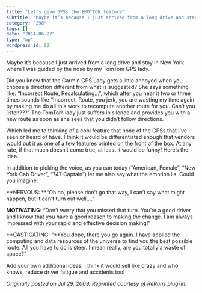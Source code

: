 ```yaml
---
title: "Let’s give GPSs the EMOTION feature"
subtitle: "Maybe it’s because I just arrived from a long drive and stay in New York where I was guided by the n..."
category: "298"
tags: []
date: "2014-06-27"
type: "wp"
wordpress_id: 92
---
```

Maybe it’s because I just arrived from a long drive and stay in New York where I was guided by the nose by my TomTom GPS lady.

Did you know that the Garmin GPS Lady gets a little annoyed when you choose a direction different from what is suggested? She says something like: “Incorrect Route, Recalculating…”, which after you hear it two or three times sounds like “Incorrect  Route, you jerk, you are wasting my time again by making me do all this work to recompute another route for you. Can’t you listen???” The TomTom lady just suffers in silence and provides you with a new route as soon as she sees that you didn’t follow directions.

Which led me to thinking of a cool feature that none of the GPSs that I’ve seen or heard of have. I think it would be differentiated enough that vendors would put it as one of a few features printed on the front of the box. At any rate, if that much doesn’t come true, at least it would be funny! Here’s the idea.

In addition to picking the voice, as you can today (“American, Female”, “New York Cab Driver”, “747 Captain”) let me also say what the emotion iis. Could you imagine:

**NERVOUS: **“Oh no, please don’t go that way, I can’t say what might happen, but it can’t turn out well….”

**MOTIVATING**: “Don’t worry that you missed that turn. You’re a good driver and I know that you have a good reason to making the change. I am always impressed with your rapid and effective decision making!”

**CASTIGATING: “**You dope, there you go again. I have applied the computing and data resources of the universe to find you the best possible route. All you have to do is steer. I mean really, are you totally a waste of space?”

Add your own additional ideas. I think it would sell like crazy and who knows, reduce driver fatigue and accidents too!

*Originally posted on Jul 29, 2009. Reprinted courtesy of ReRuns plug-in.*